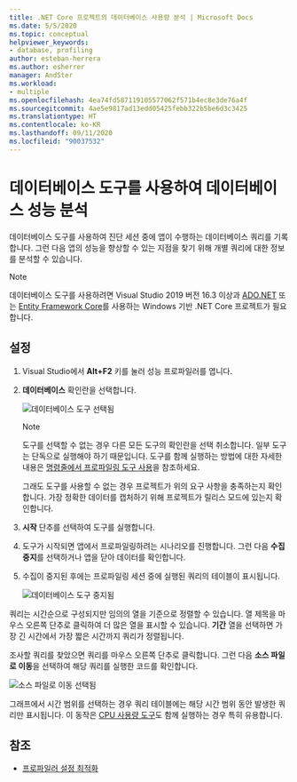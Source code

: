 ```yaml
---
title: .NET Core 프로젝트의 데이터베이스 사용량 분석 | Microsoft Docs
ms.date: 5/5/2020
ms.topic: conceptual
helpviewer_keywords:
- database, profiling
author: esteban-herrera
ms.author: esherrer
manager: AndSter
ms.workload:
- multiple
ms.openlocfilehash: 4ea74fd587119105577062f571b4ec8e3de76a4f
ms.sourcegitcommit: 4ae5e9817ad13edd05425febb322b5be6d3c3425
ms.translationtype: HT
ms.contentlocale: ko-KR
ms.lasthandoff: 09/11/2020
ms.locfileid: "90037532"
---
```

# <a name="analyze-database-performance-using-the-database-tool"></a>데이터베이스 도구를 사용하여 데이터베이스 성능 분석

데이터베이스 도구를 사용하여 진단 세션 중에 앱이 수행하는 데이터베이스 쿼리를 기록합니다. 그런 다음 앱의 성능을 향상할 수 있는 지점을 찾기 위해 개별 쿼리에 대한 정보를 분석할 수 있습니다.

> [!NOTE]
> 데이터베이스 도구를 사용하려면 Visual Studio 2019 버전 16.3 이상과 [ADO.NET]( https://docs.microsoft.com/dotnet/framework/data/adonet/ado-net-overview) 또는 [Entity Framework Core](/ef/core/)를 사용하는 Windows 기반 .NET Core 프로젝트가 필요합니다.

## <a name="setup"></a>설정

1. Visual Studio에서 **Alt+F2** 키를 눌러 성능 프로파일러를 엽니다.

1. **데이터베이스** 확인란을 선택합니다.

   ![데이터베이스 도구 선택됨](./media/db-launch.png "데이터베이스 도구 선택됨")

   > [!NOTE]
   > 도구를 선택할 수 없는 경우 다른 모든 도구의 확인란을 선택 취소합니다. 일부 도구는 단독으로 실행해야 하기 때문입니다. 도구를 함께 실행하는 방법에 대한 자세한 내용은 [명령줄에서 프로파일링 도구 사용](../profiling/using-the-profiling-tools-from-the-command-line.md)을 참조하세요.
   >
   > 그래도 도구를 사용할 수 없는 경우 프로젝트가 위의 요구 사항을 충족하는지 확인합니다. 가장 정확한 데이터를 캡처하기 위해 프로젝트가 릴리스 모드에 있는지 확인합니다.

1. **시작** 단추를 선택하여 도구를 실행합니다.

1. 도구가 시작되면 앱에서 프로파일링하려는 시나리오를 진행합니다. 그런 다음 **수집 중지**를 선택하거나 앱을 닫아 데이터를 확인합니다.

1. 수집이 중지된 후에는 프로파일링 세션 중에 실행된 쿼리의 테이블이 표시됩니다.

   ![데이터베이스 도구 중지됨](./media/db-after.png "데이터베이스 도구 중지됨")

쿼리는 시간순으로 구성되지만 임의의 열을 기준으로 정렬할 수 있습니다. 열 제목을 마우스 오른쪽 단추로 클릭하여 더 많은 열을 표시할 수 있습니다. **기간** 열을 선택하면 가장 긴 시간에서 가장 짧은 시간까지 쿼리가 정렬됩니다.

조사할 쿼리를 찾았으면 쿼리를 마우스 오른쪽 단추로 클릭합니다. 그런 다음 **소스 파일로 이동**을 선택하여 해당 쿼리를 실행한 코드를 확인합니다.

![소스 파일로 이동 선택됨](./media/db-gotosource.png "소스 파일로 이동 선택됨")

그래프에서 시간 범위를 선택하는 경우 쿼리 테이블에는 해당 시간 범위 동안 발생한 쿼리만 표시됩니다. 이 동작은 [CPU 사용량 도구](./cpu-usage.md?view=vs-2019)도 함께 실행하는 경우 특히 유용합니다.

## <a name="see-also"></a>참조

- [프로파일러 설정 최적화](../profiling/optimize-profiler-settings.md)